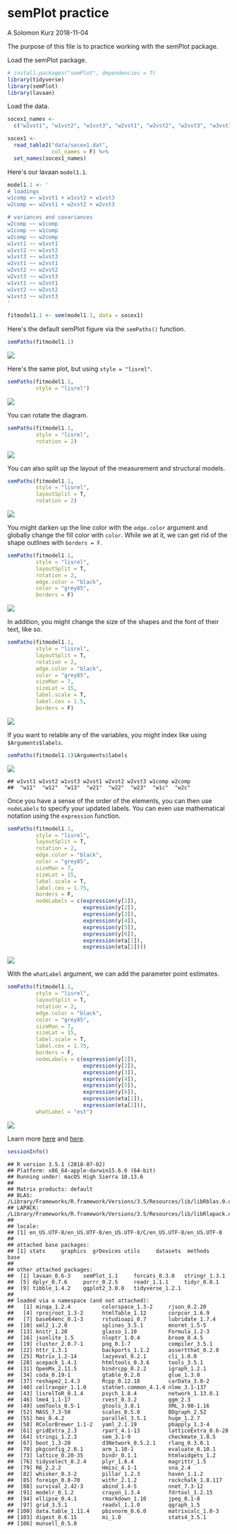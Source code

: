 semPlot practice
================
A Solomon Kurz
2018-11-04

The purpose of this file is to practice working with the semPlot package.

Load the semPlot package.

``` r
# install.packages("semPlot", dependencies = T)
library(tidyverse)
library(semPlot)
library(lavaan)
```

Load the data.

``` r
socex1_names <- 
  c("w1vst1", "w1vst2", "w1vst3", "w2vst1", "w2vst2", "w2vst3", "w3vst1", "w3vst2", "w3vst3", "w1unw1", "w1unw2", "w1unw3", "w2unw1", "w2unw2", "w2unw3", "w3unw1", "w3unw2", "w3unw3", "w1dboth","w1dsad", "w1dblues", "w1ddep", "w2dboth", "w2dsad","w2dblues", "w2ddep", "w3dboth", "w3dsad", "w3dblues", "w3ddep", "w1marr2", "w1happy", "w1enjoy", "w1satis", "w1joyful", "w1please", "w2happy", "w2enjoy", "w2satis", "w2joyful", "w2please", "w3happy", "w3enjoy", "w3satis", "w3joyful", "w3please", "w1lea", "w2lea", "w3lea")

socex1 <- 
  read_table2("data/socex1.dat",
              col_names = F) %>% 
  set_names(socex1_names)
```

Here's our lavaan `model1.1`.

``` r
model1.1 <- '
# loadings
w1comp =~ w1vst1 + w1vst2 + w1vst3
w2comp =~ w2vst1 + w2vst2 + w2vst3

# variances and covariances
w2comp ~~ w1comp
w1comp ~~ w1comp
w2comp ~~ w2comp
w1vst1 ~~ w1vst1
w1vst2 ~~ w1vst2
w1vst3 ~~ w1vst3
w2vst1 ~~ w2vst1
w2vst2 ~~ w2vst2
w2vst3 ~~ w2vst3
w1vst1 ~~ w2vst1
w1vst2 ~~ w2vst2
w1vst3 ~~ w2vst3
'

fitmodel1.1 <- sem(model1.1, data = socex1)
```

Here's the default semPlot figure via the `semPaths()` function.

``` r
semPaths(fitmodel1.1)
```

![](semPlot_practice_files/figure-markdown_github/unnamed-chunk-4-1.png)

Here's the same plot, but using `style = "lisrel"`.

``` r
semPaths(fitmodel1.1,
         style = "lisrel")
```

![](semPlot_practice_files/figure-markdown_github/unnamed-chunk-5-1.png)

You can rotate the diagram.

``` r
semPaths(fitmodel1.1,
         style = "lisrel",
         rotation = 2)
```

![](semPlot_practice_files/figure-markdown_github/unnamed-chunk-6-1.png)

You can also split up the layout of the measurement and structural models.

``` r
semPaths(fitmodel1.1,
         style = "lisrel",
         layoutSplit = T,
         rotation = 2)
```

![](semPlot_practice_files/figure-markdown_github/unnamed-chunk-7-1.png)

You might darken up the line color with the `edge.color` argument and globally change the fill color with `color`. While we at it, we can get rid of the shape outlines with `borders = F`.

``` r
semPaths(fitmodel1.1,
         style = "lisrel",
         layoutSplit = T,
         rotation = 2,
         edge.color = "black",
         color = "grey85",
         borders = F)
```

![](semPlot_practice_files/figure-markdown_github/unnamed-chunk-8-1.png)

In addition, you might change the size of the shapes and the font of their text, like so.

``` r
semPaths(fitmodel1.1,
         style = "lisrel",
         layoutSplit = T,
         rotation = 2,
         edge.color = "black",
         color = "grey85",
         sizeMan = 7,
         sizeLat = 15,
         label.scale = T,
         label.cex = 1.5,
         borders = F)
```

![](semPlot_practice_files/figure-markdown_github/unnamed-chunk-9-1.png)

If you want to relable any of the variables, you might index like using `$Arguments$labels`.

``` r
semPaths(fitmodel1.1)$Arguments$labels
```

![](semPlot_practice_files/figure-markdown_github/unnamed-chunk-10-1.png)

    ## w1vst1 w1vst2 w1vst3 w2vst1 w2vst2 w2vst3 w1comp w2comp 
    ##  "w11"  "w12"  "w13"  "w21"  "w22"  "w23"  "w1c"  "w2c"

Once you have a sense of the order of the elements, you can then use `nodeLabels` to specify your updated labels. You can even use mathematical notation using the `expression` function.

``` r
semPaths(fitmodel1.1,
         style = "lisrel",
         layoutSplit = T,
         rotation = 2,
         edge.color = "black",
         color = "grey85",
         sizeMan = 7,
         sizeLat = 15,
         label.scale = T,
         label.cex = 1.75,
         borders = F,
         nodeLabels = c(expression(y[1]), 
                        expression(y[2]),
                        expression(y[3]),
                        expression(y[4]),
                        expression(y[5]),
                        expression(y[6]),
                        expression(eta[1]),
                        expression(eta[2])))
```

![](semPlot_practice_files/figure-markdown_github/unnamed-chunk-11-1.png)

With the `whatLabel` argument, we can add the parameter point estimates.

``` r
semPaths(fitmodel1.1,
         style = "lisrel",
         layoutSplit = T,
         rotation = 2,
         edge.color = "black",
         color = "grey85",
         sizeMan = 7,
         sizeLat = 15,
         label.scale = T,
         label.cex = 1.75,
         borders = F,
         nodeLabels = c(expression(y[1]), 
                        expression(y[2]),
                        expression(y[3]),
                        expression(y[4]),
                        expression(y[5]),
                        expression(y[6]),
                        expression(eta[1]),
                        expression(eta[2])),
         whatLabel = "est")
```

![](semPlot_practice_files/figure-markdown_github/unnamed-chunk-12-1.png)

Learn more [here](http://www.sachaepskamp.com/files/semPlot.pdf) and [here](http://sachaepskamp.com/documentation/semPlot/semPaths.html).

``` r
sessionInfo()
```

    ## R version 3.5.1 (2018-07-02)
    ## Platform: x86_64-apple-darwin15.6.0 (64-bit)
    ## Running under: macOS High Sierra 10.13.6
    ## 
    ## Matrix products: default
    ## BLAS: /Library/Frameworks/R.framework/Versions/3.5/Resources/lib/libRblas.0.dylib
    ## LAPACK: /Library/Frameworks/R.framework/Versions/3.5/Resources/lib/libRlapack.dylib
    ## 
    ## locale:
    ## [1] en_US.UTF-8/en_US.UTF-8/en_US.UTF-8/C/en_US.UTF-8/en_US.UTF-8
    ## 
    ## attached base packages:
    ## [1] stats     graphics  grDevices utils     datasets  methods   base     
    ## 
    ## other attached packages:
    ##  [1] lavaan_0.6-3    semPlot_1.1     forcats_0.3.0   stringr_1.3.1  
    ##  [5] dplyr_0.7.6     purrr_0.2.5     readr_1.1.1     tidyr_0.8.1    
    ##  [9] tibble_1.4.2    ggplot2_3.0.0   tidyverse_1.2.1
    ## 
    ## loaded via a namespace (and not attached):
    ##   [1] minqa_1.2.4          colorspace_1.3-2     rjson_0.2.20        
    ##   [4] rprojroot_1.3-2      htmlTable_1.12       corpcor_1.6.9       
    ##   [7] base64enc_0.1-3      rstudioapi_0.7       lubridate_1.7.4     
    ##  [10] xml2_1.2.0           splines_3.5.1        mnormt_1.5-5        
    ##  [13] knitr_1.20           glasso_1.10          Formula_1.2-3       
    ##  [16] jsonlite_1.5         nloptr_1.0.4         broom_0.4.5         
    ##  [19] cluster_2.0.7-1      png_0.1-7            compiler_3.5.1      
    ##  [22] httr_1.3.1           backports_1.1.2      assertthat_0.2.0    
    ##  [25] Matrix_1.2-14        lazyeval_0.2.1       cli_1.0.0           
    ##  [28] acepack_1.4.1        htmltools_0.3.6      tools_3.5.1         
    ##  [31] OpenMx_2.11.5        bindrcpp_0.2.2       igraph_1.2.1        
    ##  [34] coda_0.19-1          gtable_0.2.0         glue_1.3.0          
    ##  [37] reshape2_1.4.3       Rcpp_0.12.18         carData_3.0-2       
    ##  [40] cellranger_1.1.0     statnet.common_4.1.4 nlme_3.1-137        
    ##  [43] lisrelToR_0.1.4      psych_1.8.4          network_1.13.0.1    
    ##  [46] lme4_1.1-17          rvest_0.3.2          ggm_2.3             
    ##  [49] semTools_0.5-1       gtools_3.8.1         XML_3.98-1.16       
    ##  [52] MASS_7.3-50          scales_0.5.0         BDgraph_2.52        
    ##  [55] hms_0.4.2            parallel_3.5.1       huge_1.2.7          
    ##  [58] RColorBrewer_1.1-2   yaml_2.1.19          pbapply_1.3-4       
    ##  [61] gridExtra_2.3        rpart_4.1-13         latticeExtra_0.6-28 
    ##  [64] stringi_1.2.3        sem_3.1-9            checkmate_1.8.5     
    ##  [67] boot_1.3-20          d3Network_0.5.2.1    rlang_0.3.0.1       
    ##  [70] pkgconfig_2.0.1      arm_1.10-1           evaluate_0.10.1     
    ##  [73] lattice_0.20-35      bindr_0.1.1          htmlwidgets_1.2     
    ##  [76] tidyselect_0.2.4     plyr_1.8.4           magrittr_1.5        
    ##  [79] R6_2.2.2             Hmisc_4.1-1          sna_2.4             
    ##  [82] whisker_0.3-2        pillar_1.2.3         haven_1.1.2         
    ##  [85] foreign_0.8-70       withr_2.1.2          rockchalk_1.8.117   
    ##  [88] survival_2.42-3      abind_1.4-5          nnet_7.3-12         
    ##  [91] modelr_0.1.2         crayon_1.3.4         fdrtool_1.2.15      
    ##  [94] ellipse_0.4.1        rmarkdown_1.10       jpeg_0.1-8          
    ##  [97] grid_3.5.1           readxl_1.1.0         qgraph_1.5          
    ## [100] data.table_1.11.4    pbivnorm_0.6.0       matrixcalc_1.0-3    
    ## [103] digest_0.6.15        mi_1.0               stats4_3.5.1        
    ## [106] munsell_0.5.0
